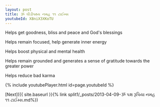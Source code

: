 ```yaml
---
layout: post
title: ૐ ધીડીપથ્ય નમહ ૧૧ ટાઈમ્સ
youtubeId: X8niX3XKoTU
---
```

 
 
Helps get goodness, bliss and peace and God's blessings
 
Helps remain focused, help generate inner energy 
 
Helps boost physical and mental health 
 
Helps remain grounded and generates a sense of gratitude towards the greater power 
 
Helps reduce bad karma
 
 
 
 


{% include youtubePlayer.html id=page.youtubeId %}
 
[Next]({{ site.baseurl }}{% link  split1/_posts/2013-04-09-ૐ પક્ષ રૂપિયા નમહ ૧૧ ટાઈમ્સ.md%})
 
